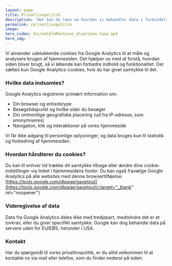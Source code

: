 ```yaml
---
layout: page
title: Privatlivspolitik
description: "Her kan du læse om hvordan vi behandler data i forbindelse med dit besøg på vores hjemmeside"
permalink: /privatlivspolitik
image:
hero_video: IncredibleMachines_bluelines-loop.mp4
hero_img:  
---
```


Vi anvender udelukkende cookies fra Google Analytics til at måle og analysere brugen af hjemmesiden. Det hjælper os med at forstå, hvordan siden bliver brugt, så vi løbende kan forbedre indhold og funktionalitet.
Der sættes kun Google Analytics-cookies, hvis du har givet samtykke til det.

### Hvilke data indsamles?
Google Analytics registrerer primært information om:

* Din browser og enhedstype
* Besøgstidspunkt og hvilke sider du besøger
* Din omtrentlige geografiske placering (ud fra IP-adresse, som anonymiseres)
* Navigation, klik og interaktioner på vores hjemmeside

Vi får ikke adgang til personlige oplysninger, og data bruges kun til statistik og forbedring af hjemmesiden.

### Hvordan håndterer du cookies?
Du kan til enhver tid trække dit samtykke tilbage eller ændre dine cookie-indstillinger via linket i hjemmesidens footer.
Du kan også fravælge Google Analytics på alle websites med denne browsertilføjelse: [https://tools.google.com/dlpage/gaoptout](https://tools.google.com/dlpage/gaoptout){:target="_blank" rel="noopener"}

### Videregivelse af data
Data fra Google Analytics deles ikke med tredjepart, medmindre det er et lovkrav, eller du giver specifikt samtykke.
Google kan dog behandle data på servere uden for EU/EØS, herunder i USA.

### Kontakt
Har du spørgsmål til vores privatlivspolitik, er du altid velkommen til at kontakte os via mail eller telefon, som du finder nederst på siden.